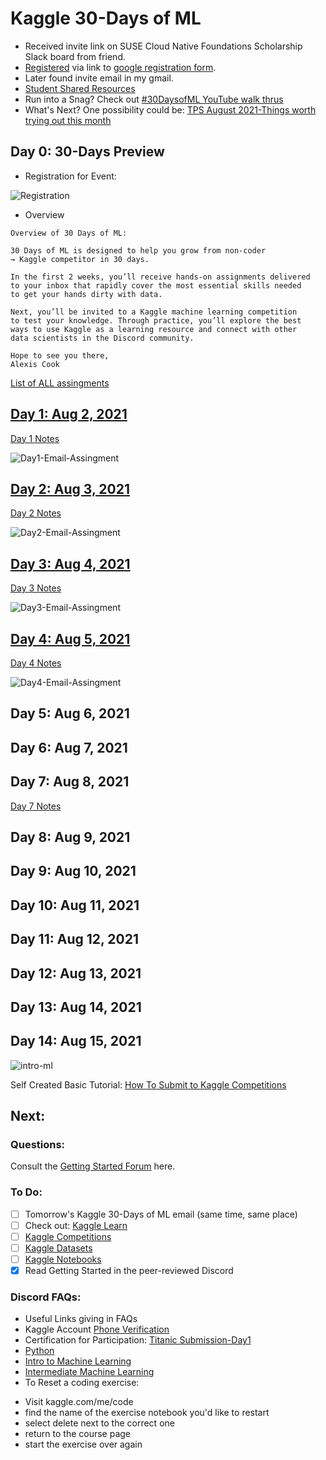 # Kaggle 30-Days of ML
* Received invite link on SUSE Cloud Native Foundations Scholarship Slack board from friend. 
* [Registered](https://github.com/EO4wellness/T-I-L/blob/main/AI-ML-NLP/Kaggle/Registration.md) via link to [google registration form](https://www.kaggle.com/thirty-days-of-ml?utm_medium=email&utm_source=gamma&utm_campaign=thirty-days-of-ml&utm_content=last-call). 
* Later found invite email in my gmail.  
* [Student Shared Resources](https://github.com/EO4wellness/T-I-L/blob/main/AI-ML-NLP/Kaggle/shared-resources.md)
* Run into a Snag?  Check out [#30DaysofML YouTube walk thrus](https://www.youtube.com/hashtag/30daysofml)
* What's Next? One possibility could be: [TPS August 2021-Things worth trying out this month](https://www.kaggle.com/c/tabular-playground-series-aug-2021/discussion/258009#1456044)



## Day 0: 30-Days Preview
* Registration for Event: 

![Registration](https://github.com/EO4wellness/T-I-L/blob/main/AI-ML-NLP/Kaggle/Images/Day0-2021-07-28-registered.jpg)

* Overview

```
Overview of 30 Days of ML:

30 Days of ML is designed to help you grow from non-coder
→ Kaggle competitor in 30 days.

In the first 2 weeks, you’ll receive hands-on assignments delivered 
to your inbox that rapidly cover the most essential skills needed 
to get your hands dirty with data.

Next, you’ll be invited to a Kaggle machine learning competition 
to test your knowledge. Through practice, you’ll explore the best
ways to use Kaggle as a learning resource and connect with other
data scientists in the Discord community.

Hope to see you there,
Alexis Cook 
```


[List of ALL assingments](https://github.com/EO4wellness/T-I-L/blob/main/AI-ML-NLP/Kaggle/daily-assingment-list.md)

## [Day 1: Aug 2, 2021](https://github.com/EO4wellness/T-I-L/blob/main/AI-ML-NLP/Kaggle/Day1.md)
[Day 1 Notes](https://github.com/EO4wellness/T-I-L/blob/main/AI-ML-NLP/Kaggle/Day1.md)

![Day1-Email-Assingment](https://raw.githubusercontent.com/EO4wellness/T-I-L/main/AI-ML-NLP/Kaggle/Images/Day1-assignment.jpg)


## [Day 2: Aug 3, 2021](https://github.com/EO4wellness/T-I-L/blob/main/AI-ML-NLP/Kaggle/Day2.md)
[Day 2 Notes](https://github.com/EO4wellness/T-I-L/blob/main/AI-ML-NLP/Kaggle/Day2.md)


![Day2-Email-Assingment](https://github.com/EO4wellness/T-I-L/blob/main/AI-ML-NLP/Kaggle/Images/Day2-assignment.jpg)


## [Day 3: Aug 4, 2021](https://github.com/EO4wellness/T-I-L/blob/main/AI-ML-NLP/Kaggle/Day3.md)

[Day 3 Notes](https://github.com/EO4wellness/T-I-L/blob/main/AI-ML-NLP/Kaggle/Day3.md)

![Day3-Email-Assingment](https://github.com/EO4wellness/T-I-L/blob/main/AI-ML-NLP/Kaggle/Images/Day3-assignment.jpg)


## [Day 4: Aug 5, 2021](https://github.com/EO4wellness/T-I-L/blob/main/AI-ML-NLP/Kaggle/Day4.md)

[Day 4 Notes](https://github.com/EO4wellness/T-I-L/blob/main/AI-ML-NLP/Kaggle/Day4.md)

![Day4-Email-Assingment](https://github.com/EO4wellness/T-I-L/blob/main/AI-ML-NLP/Kaggle/Images/Day4-Assignment.jpg)


## Day 5: Aug 6, 2021

## Day 6: Aug 7, 2021

## Day 7: Aug 8, 2021
[Day 7 Notes](https://github.com/EO4wellness/T-I-L/blob/main/AI-ML-NLP/Kaggle/Day7.md)


## Day 8: Aug 9, 2021

## Day 9: Aug 10, 2021

## Day 10: Aug 11, 2021

## Day 11: Aug 12, 2021

## Day 12: Aug 13, 2021

## Day 13: Aug 14, 2021

## Day 14: Aug 15, 2021

![intro-ml](https://github.com/EO4wellness/T-I-L/blob/main/AI-ML-NLP/Kaggle/Images/EO4Wellness%20-%20Intro%20to%20Machine%20Learning.png)

Self Created Basic Tutorial:  [How To Submit to Kaggle Competitions](https://github.com/EO4wellness/T-I-L/blob/main/AI-ML-NLP/Kaggle/Kaggle-Submissions_How-To.md)


## Next: 
### Questions: 
Consult the [Getting Started Forum](https://www.kaggle.com/getting-started) here. 

### To Do: 
- [ ] Tomorrow's Kaggle 30-Days of ML email (same time, same place) 
- [ ] Check out: [Kaggle Learn](https://www.kaggle.com/learn)
- [ ] [Kaggle Competitions](https://www.kaggle.com/competitions)
- [ ] [Kaggle Datasets](https://www.kaggle.com/datasets)
- [ ] [Kaggle Notebooks](https://www.kaggle.com/code)
- [x] Read Getting Started in the peer-reviewed Discord

### Discord FAQs:
* Useful Links giving in FAQs 
* Kaggle Account [Phone Verification](https://www.kaggle.com/phone-verification-support)
* Certification for Participation: [Titanic Submission-Day1](https://www.kaggle.com/c/titanic/submissions)
* [Python](https://www.kaggle.com/learn/python)
* [Intro to Machine Learning](https://www.kaggle.com/learn/intro-to-machine-learning)
* [Intermediate Machine Learning](https://www.kaggle.com/learn/intermediate-machine-learning)
* To Reset a coding exercise: 
- Visit kaggle.com/me/code
- find the name of the exercise notebook you'd like to restart
- select delete next to the correct one 
- return to the course page 
- start the exercise over again 
